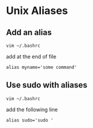 # Unix Aliases

## Add an alias
```
vim ~/.bashrc
```
add at the end of file
```
alias myname='some command'
```

## Use sudo with aliases
```
vim ~/.bashrc
```
add the following line
```
alias sudo='sudo '
```
